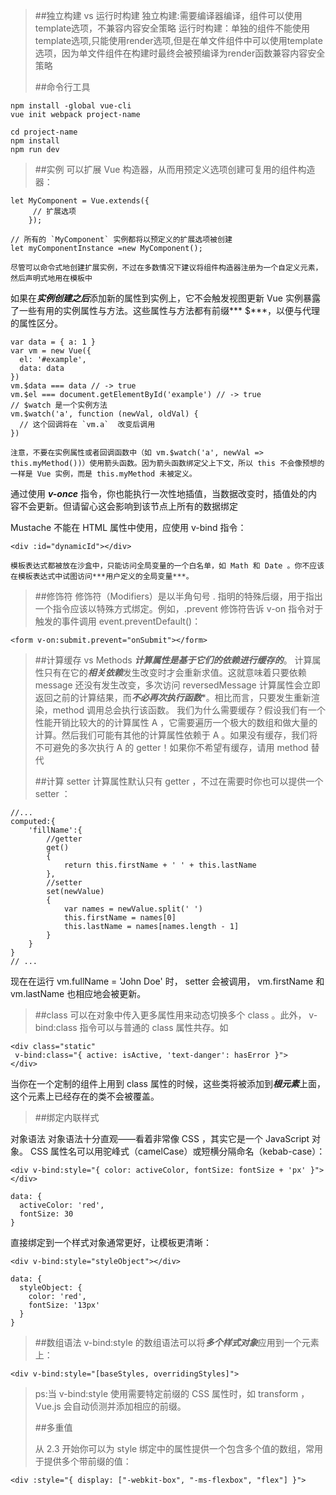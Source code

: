 >##独立构建 vs 运行时构建
独立构建:需要编译器编译，组件可以使用template选项，不兼容内容安全策略
运行时构建：单独的组件不能使用template选项,只能使用render选项,但是在单文件组件中可以使用template选项，因为单文件组件在构建时最终会被预编译为render函数兼容内容安全策略
>
> ##命令行工具
>
	npm install -global vue-cli
	vue init webpack project-name

	cd project-name
	npm install
	npm run dev
>
> ##实例
可以扩展 Vue 构造器，从而用预定义选项创建可复用的组件构造器：
>
	let MyComponent = Vue.extends({
		 // 扩展选项
		});

	// 所有的 `MyComponent` 实例都将以预定义的扩展选项被创建
	let myComponentInstance =new MyComponent();

	尽管可以命令式地创建扩展实例，不过在多数情况下建议将组件构造器注册为一个自定义元素，然后声明式地用在模板中
>
如果在***实例创建之后***添加新的属性到实例上，它不会触发视图更新
 Vue 实例暴露了一些有用的实例属性与方法。这些属性与方法都有前缀*** $***，以便与代理的属性区分。
 >
 	var data = { a: 1 }
	var vm = new Vue({
	  el: '#example',
	  data: data
	})
	vm.$data === data // -> true
	vm.$el === document.getElementById('example') // -> true
	// $watch 是一个实例方法
	vm.$watch('a', function (newVal, oldVal) {
	  // 这个回调将在 `vm.a`  改变后调用
	})
>
>
	注意，不要在实例属性或者回调函数中（如 vm.$watch('a', newVal => this.myMethod())）使用箭头函数。因为箭头函数绑定父上下文，所以 this 不会像预想的一样是 Vue 实例，而是 this.myMethod 未被定义。
通过使用 ***v-once*** 指令，你也能执行一次性地插值，当数据改变时，插值处的内容不会更新。但请留心这会影响到该节点上所有的数据绑定
>
Mustache 不能在 HTML 属性中使用，应使用 v-bind 指令：
>
	<div :id="dynamicId"></div>
>
	模板表达式都被放在沙盒中，只能访问全局变量的一个白名单，如 Math 和 Date 。你不应该在模板表达式中试图访问***用户定义的全局变量***。
>
> ##修饰符
修饰符（Modifiers）是以半角句号 . 指明的特殊后缀，用于指出一个指令应该以特殊方式绑定。例如，.prevent 修饰符告诉 v-on 指令对于触发的事件调用 event.preventDefault()：
>
	<form v-on:submit.prevent="onSubmit"></form>
>
> ##计算缓存 vs Methods
***计算属性是基于它们的依赖进行缓存的***。 计算属性只有在它的***相关依赖***发生改变时才会重新求值。这就意味着只要依赖message 还没有发生改变，多次访问 reversedMessage 计算属性会立即返回之前的计算结果，而***不必再次执行函数****。相比而言，只要发生重新渲染，method 调用总会执行该函数。
我们为什么需要缓存？假设我们有一个性能开销比较大的的计算属性 A ，它需要遍历一个极大的数组和做大量的计算。然后我们可能有其他的计算属性依赖于 A 。如果没有缓存，我们将不可避免的多次执行 A 的 getter！如果你不希望有缓存，请用 method 替代
>
> ##计算 setter
计算属性默认只有 getter ，不过在需要时你也可以提供一个 setter ：
>
	//...
	computed:{
		'fillName':{
			//getter
			get()
			{
				return this.firstName + ' ' + this.lastName
			},
			//setter
			set(newValue)
			{
				var names = newValue.split(' ')
			    this.firstName = names[0]
			    this.lastName = names[names.length - 1]
			}
		}
	}
	// ...
>
现在在运行 vm.fullName = 'John Doe' 时， setter 会被调用， vm.firstName 和 vm.lastName 也相应地会被更新。
>
> ##class
可以在对象中传入更多属性用来动态切换多个 class 。此外， v-bind:class 指令可以与普通的 class 属性共存。如
>
	<div class="static"
     v-bind:class="{ active: isActive, 'text-danger': hasError }">
	</div>
>
当你在一个定制的组件上用到 class 属性的时候，这些类将被添加到***根元素***上面，这个元素上已经存在的类不会被覆盖。

> ##绑定内联样式
>
对象语法
对象语法十分直观——看着非常像 CSS ，其实它是一个 JavaScript 对象。 CSS 属性名可以用驼峰式（camelCase）或短横分隔命名（kebab-case）：
>
	<div v-bind:style="{ color: activeColor, fontSize: fontSize + 'px' }"></div>
>
	data: {
	  activeColor: 'red',
	  fontSize: 30
	}
>
直接绑定到一个样式对象通常更好，让模板更清晰：
>
	<div v-bind:style="styleObject"></div>
>
	data: {
	  styleObject: {
	    color: 'red',
	    fontSize: '13px'
	  }
	}
>
> ##数组语法
v-bind:style 的数组语法可以将***多个样式对象***应用到一个元素上：
>
	<div v-bind:style="[baseStyles, overridingStyles]">
>ps:当 v-bind:style 使用需要特定前缀的 CSS 属性时，如 transform ，Vue.js 会自动侦测并添加相应的前缀。
>
> ##多重值
>
>从 2.3 开始你可以为 style 绑定中的属性提供一个包含多个值的数组，常用于提供多个带前缀的值：
>
	<div :style="{ display: ["-webkit-box", "-ms-flexbox", "flex"] }">
